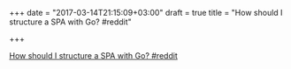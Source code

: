 +++
date = "2017-03-14T21:15:09+03:00"
draft = true
title = "How should I structure a SPA with Go?  #reddit"

+++

<p><a href="https://t.co/7ASeIIi21B">How should I structure a SPA with Go?  #reddit</a></p>
